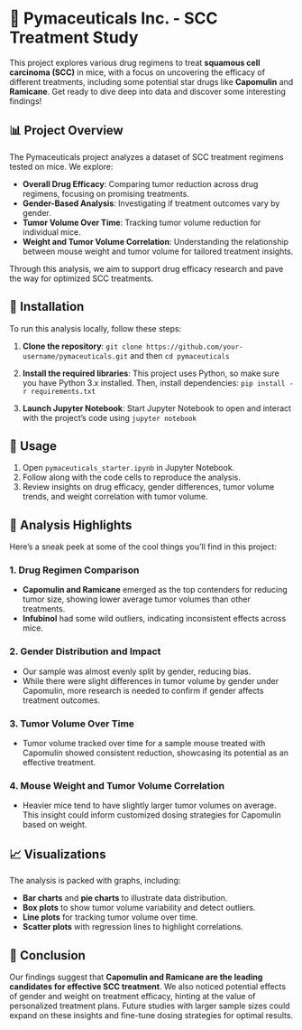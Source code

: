 # 🧬 Pymaceuticals Inc. - SCC Treatment Study 

This project explores various drug regimens to treat **squamous cell carcinoma (SCC)** in mice, with a focus on uncovering the efficacy of different treatments, including some potential star drugs like **Capomulin** and **Ramicane**. Get ready to dive deep into data and discover some interesting findings!

## 📊 Project Overview

The Pymaceuticals project analyzes a dataset of SCC treatment regimens tested on mice. We explore:
- **Overall Drug Efficacy**: Comparing tumor reduction across drug regimens, focusing on promising treatments.
- **Gender-Based Analysis**: Investigating if treatment outcomes vary by gender.
- **Tumor Volume Over Time**: Tracking tumor volume reduction for individual mice.
- **Weight and Tumor Volume Correlation**: Understanding the relationship between mouse weight and tumor volume for tailored treatment insights.

Through this analysis, we aim to support drug efficacy research and pave the way for optimized SCC treatments. 

## 🧰 Installation

To run this analysis locally, follow these steps:

1. **Clone the repository**: `git clone https://github.com/your-username/pymaceuticals.git` and then `cd pymaceuticals`

2. **Install the required libraries**: This project uses Python, so make sure you have Python 3.x installed. Then, install dependencies: `pip install -r requirements.txt`

3. **Launch Jupyter Notebook**: Start Jupyter Notebook to open and interact with the project’s code using `jupyter notebook`

## 🚀 Usage

1. Open `pymaceuticals_starter.ipynb` in Jupyter Notebook.
2. Follow along with the code cells to reproduce the analysis.
3. Review insights on drug efficacy, gender differences, tumor volume trends, and weight correlation with tumor volume.

## 🔬 Analysis Highlights

Here’s a sneak peek at some of the cool things you’ll find in this project:

### 1. **Drug Regimen Comparison** 
   - **Capomulin and Ramicane** emerged as the top contenders for reducing tumor size, showing lower average tumor volumes than other treatments.
   - **Infubinol** had some wild outliers, indicating inconsistent effects across mice.

### 2. **Gender Distribution and Impact** 
   - Our sample was almost evenly split by gender, reducing bias.
   - While there were slight differences in tumor volume by gender under Capomulin, more research is needed to confirm if gender affects treatment outcomes.

### 3. **Tumor Volume Over Time** 
   - Tumor volume tracked over time for a sample mouse treated with Capomulin showed consistent reduction, showcasing its potential as an effective treatment.

### 4. **Mouse Weight and Tumor Volume Correlation** 
   - Heavier mice tend to have slightly larger tumor volumes on average. This insight could inform customized dosing strategies for Capomulin based on weight.

## 📈 Visualizations 

The analysis is packed with graphs, including:
- **Bar charts** and **pie charts** to illustrate data distribution.
- **Box plots** to show tumor volume variability and detect outliers.
- **Line plots** for tracking tumor volume over time.
- **Scatter plots** with regression lines to highlight correlations.

## 📝 Conclusion

Our findings suggest that **Capomulin and Ramicane are the leading candidates for effective SCC treatment**. We also noticed potential effects of gender and weight on treatment efficacy, hinting at the value of personalized treatment plans. Future studies with larger sample sizes could expand on these insights and fine-tune dosing strategies for optimal results.
